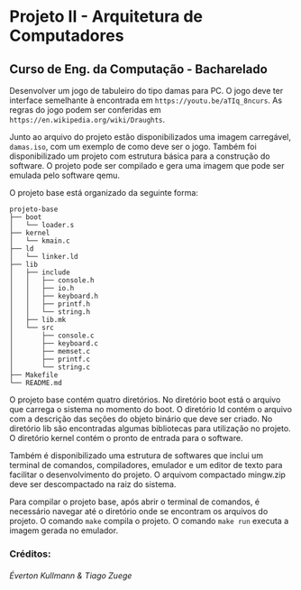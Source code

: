 # Projeto II - Arquitetura de Computadores
## Curso de Eng. da Computação - Bacharelado

Desenvolver um jogo de tabuleiro do tipo damas para PC. O jogo deve ter
interface semelhante à encontrada em `https://youtu.be/aTIq_8ncurs`. As regras
do jogo podem ser conferidas em `https://en.wikipedia.org/wiki/Draughts`.

Junto ao arquivo do projeto estão disponibilizados uma imagem carregável,
`damas.iso`, com um exemplo de como deve ser o jogo. Também foi disponibilizado
um projeto com estrutura básica para a construção do software. O projeto pode
ser compilado e gera uma imagem que pode ser emulada pelo software qemu.

O projeto base está organizado da seguinte forma:

    projeto-base
    ├── boot
    │   └── loader.s
    ├── kernel
    │   └── kmain.c
    ├── ld
    │   └── linker.ld
    ├── lib
    │   ├── include
    │   │   ├── console.h
    │   │   ├── io.h
    │   │   ├── keyboard.h
    │   │   ├── printf.h
    │   │   └── string.h
    │   ├── lib.mk
    │   └── src
    │       ├── console.c
    │       ├── keyboard.c
    │       ├── memset.c
    │       ├── printf.c
    │       └── string.c
    ├── Makefile
    └── README.md

O projeto base contém quatro diretórios. No diretório boot está o arquivo que
carrega o sistema no momento do boot. O diretório ld contém o arquivo com a
descrição das seções do objeto binário que deve ser criado. No diretório lib são
encontradas algumas bibliotecas para utilização no projeto. O diretório kernel
contém o pronto de entrada para o software.

Também é disponibilizado uma estrutura de softwares que inclui um terminal de
comandos, compiladores, emulador e um editor de texto para facilitar o
desenvolvimento do projeto. O arquivom compactado mingw.zip deve ser
descompactado na raiz do sistema.

Para compilar o projeto base, após abrir o terminal de comandos, é necessário
navegar até o diretório onde se encontram os arquivos do projeto. O comando
`make` compila o projeto. O comando `make run` executa a imagem gerada no
emulador.

### Créditos:
###### Éverton Kullmann & Tiago Zuege
